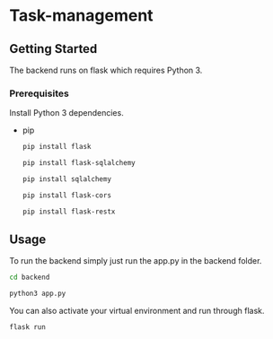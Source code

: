 # Task-management
<!-- GETTING STARTED -->
## Getting Started

The backend runs on flask which requires Python 3.

### Prerequisites

Install Python 3 dependencies.
* pip
  ```sh
  pip install flask
  ```
  ```sh
  pip install flask-sqlalchemy
  ```
  ```sh
  pip install sqlalchemy
  ```
  ```sh
  pip install flask-cors
  ```
  ```sh
  pip install flask-restx
  ```

<!-- USAGE EXAMPLES -->
## Usage

To run the backend simply just run the app.py in the backend folder.
```sh
cd backend
```
```sh
python3 app.py
```

You can also activate your virtual environment and run through flask.
```sh
flask run
